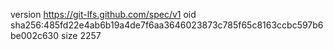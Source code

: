 version https://git-lfs.github.com/spec/v1
oid sha256:485fd22e4ab6b19a4de7f6aa3646023873c785f65c8163ccbc597b6be002c630
size 2257
